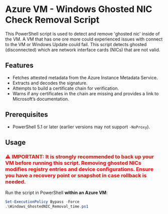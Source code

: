 
# Azure VM - Windows Ghosted NIC Check Removal Script

This PowerShell script is used to detect and remove 'ghosted nic' inside of the VM. A VM that has one ore more could experienced issues with connect to the VM or Windows Update could fail.  This script detects ghosted (disconnected) which are network interface cards (NICs) that are not valid.

## Features

- Fetches attested metadata from the Azure Instance Metadata Service.
- Extracts and decodes the signature.
- Attempts to build a certificate chain for verification.
- Warns if any certificates in the chain are missing and provides a link to Microsoft’s documentation.

## Prerequisites

- PowerShell 5.1 or later (earlier versions may not support `-NoProxy`).

## Usage

<h3 style="color:red;">⚠️ IMPORTANT: It is strongly recommended to back up your VM before running this script.
Removing ghosted NICs modifies registry entries and device configurations.
Ensure you have a recovery point or snapshot in case rollback is needed.</h3>

Run the script in PowerShell **within an Azure VM**:

```powershell
Set-ExecutionPolicy Bypass -Force
.\Windows_GhostedNIC_Removal_time.ps1
```


